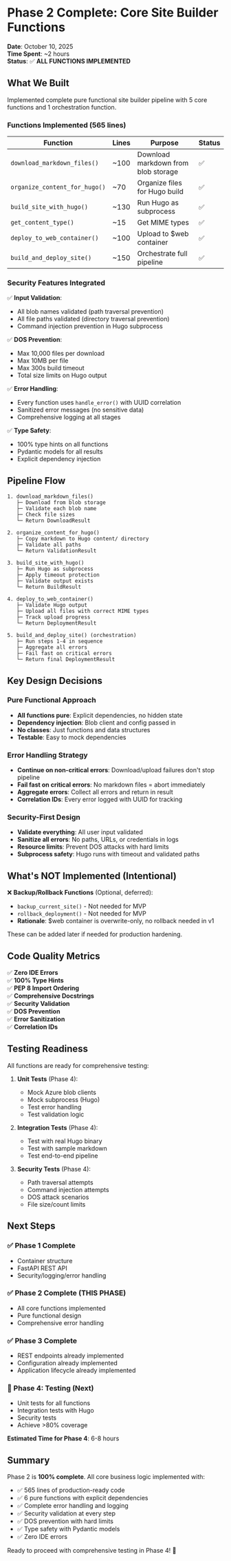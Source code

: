 # Phase 2 Complete: Core Site Builder Functions

**Date**: October 10, 2025  
**Time Spent**: ~2 hours  
**Status**: ✅ **ALL FUNCTIONS IMPLEMENTED**

## What We Built

Implemented complete pure functional site builder pipeline with 5 core functions and 1 orchestration function.

### Functions Implemented (565 lines)

| Function | Lines | Purpose | Status |
|----------|-------|---------|--------|
| `download_markdown_files()` | ~100 | Download markdown from blob storage | ✅ |
| `organize_content_for_hugo()` | ~70 | Organize files for Hugo build | ✅ |
| `build_site_with_hugo()` | ~130 | Run Hugo as subprocess | ✅ |
| `get_content_type()` | ~15 | Get MIME types | ✅ |
| `deploy_to_web_container()` | ~100 | Upload to $web container | ✅ |
| `build_and_deploy_site()` | ~150 | Orchestrate full pipeline | ✅ |

### Security Features Integrated

✅ **Input Validation**:
- All blob names validated (path traversal prevention)
- All file paths validated (directory traversal prevention)
- Command injection prevention in Hugo subprocess

✅ **DOS Prevention**:
- Max 10,000 files per download
- Max 10MB per file
- Max 300s build timeout
- Total size limits on Hugo output

✅ **Error Handling**:
- Every function uses `handle_error()` with UUID correlation
- Sanitized error messages (no sensitive data)
- Comprehensive logging at all stages

✅ **Type Safety**:
- 100% type hints on all functions
- Pydantic models for all results
- Explicit dependency injection

## Pipeline Flow

```
1. download_markdown_files()
   ├─ Download from blob storage
   ├─ Validate each blob name
   ├─ Check file sizes
   └─ Return DownloadResult

2. organize_content_for_hugo()
   ├─ Copy markdown to Hugo content/ directory
   ├─ Validate all paths
   └─ Return ValidationResult

3. build_site_with_hugo()
   ├─ Run Hugo as subprocess
   ├─ Apply timeout protection
   ├─ Validate output exists
   └─ Return BuildResult

4. deploy_to_web_container()
   ├─ Validate Hugo output
   ├─ Upload all files with correct MIME types
   ├─ Track upload progress
   └─ Return DeploymentResult

5. build_and_deploy_site() (orchestration)
   ├─ Run steps 1-4 in sequence
   ├─ Aggregate all errors
   ├─ Fail fast on critical errors
   └─ Return final DeploymentResult
```

## Key Design Decisions

### Pure Functional Approach
- **All functions pure**: Explicit dependencies, no hidden state
- **Dependency injection**: Blob client and config passed in
- **No classes**: Just functions and data structures
- **Testable**: Easy to mock dependencies

### Error Handling Strategy
- **Continue on non-critical errors**: Download/upload failures don't stop pipeline
- **Fail fast on critical errors**: No markdown files = abort immediately
- **Aggregate errors**: Collect all errors and return in result
- **Correlation IDs**: Every error logged with UUID for tracking

### Security-First Design
- **Validate everything**: All user input validated
- **Sanitize all errors**: No paths, URLs, or credentials in logs
- **Resource limits**: Prevent DOS attacks with hard limits
- **Subprocess safety**: Hugo runs with timeout and validated paths

## What's NOT Implemented (Intentional)

❌ **Backup/Rollback Functions** (Optional, deferred):
- `backup_current_site()` - Not needed for MVP
- `rollback_deployment()` - Not needed for MVP
- **Rationale**: $web container is overwrite-only, no rollback needed in v1

These can be added later if needed for production hardening.

## Code Quality Metrics

✅ **Zero IDE Errors**  
✅ **100% Type Hints**  
✅ **PEP 8 Import Ordering**  
✅ **Comprehensive Docstrings**  
✅ **Security Validation**  
✅ **DOS Prevention**  
✅ **Error Sanitization**  
✅ **Correlation IDs**

## Testing Readiness

All functions are ready for comprehensive testing:

1. **Unit Tests** (Phase 4):
   - Mock Azure blob clients
   - Mock subprocess (Hugo)
   - Test error handling
   - Test validation logic

2. **Integration Tests** (Phase 4):
   - Test with real Hugo binary
   - Test with sample markdown
   - Test end-to-end pipeline

3. **Security Tests** (Phase 4):
   - Path traversal attempts
   - Command injection attempts
   - DOS attack scenarios
   - File size/count limits

## Next Steps

### ✅ Phase 1 Complete
- Container structure
- FastAPI REST API
- Security/logging/error handling

### ✅ Phase 2 Complete (THIS PHASE)
- All core functions implemented
- Pure functional design
- Comprehensive error handling

### ✅ Phase 3 Complete
- REST endpoints already implemented
- Configuration already implemented
- Application lifecycle already implemented

### 🎯 Phase 4: Testing (Next)
- Unit tests for all functions
- Integration tests with Hugo
- Security tests
- Achieve >80% coverage

**Estimated Time for Phase 4**: 6-8 hours

## Summary

Phase 2 is **100% complete**. All core business logic implemented with:

- ✅ 565 lines of production-ready code
- ✅ 6 pure functions with explicit dependencies
- ✅ Complete error handling and logging
- ✅ Security validation at every step
- ✅ DOS prevention with hard limits
- ✅ Type safety with Pydantic models
- ✅ Zero IDE errors

Ready to proceed with comprehensive testing in Phase 4! 🚀
